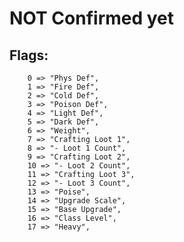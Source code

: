 # NOT Confirmed yet

## Flags:

		0 => "Phys Def", 
		1 => "Fire Def", 
		2 => "Cold Def", 
		3 => "Poison Def", 
		4 => "Light Def", 
		5 => "Dark Def", 
		6 => "Weight", 
		7 => "Crafting Loot 1", 
		8 => "- Loot 1 Count", 
		9 => "Crafting Loot 2",
        10 => "- Loot 2 Count", 
		11 => "Crafting Loot 3", 
		12 => "- Loot 3 Count", 
		13 => "Poise", 
		14 => "Upgrade Scale", 
		15 => "Base Upgrade", 
		16 => "Class Level", 
		17 => "Heavy", 

